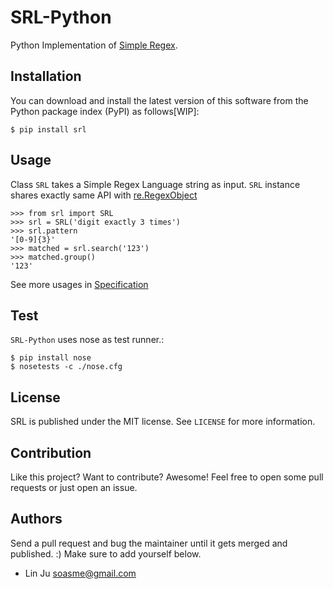 # SRL-Python

Python Implementation of [Simple Regex](https://simple-regex.com/).

## Installation

You can download and install the latest version of this software from the Python package index (PyPI) as follows[WIP]:

    $ pip install srl

## Usage

Class `SRL` takes a Simple Regex Language string as input.
`SRL` instance shares exactly same API with [re.RegexObject](https://docs.python.org/2/library/re.html#regular-expression-objects)

    >>> from srl import SRL
    >>> srl = SRL('digit exactly 3 times')
    >>> srl.pattern
    '[0-9]{3}'
    >>> matched = srl.search('123')
    >>> matched.group()
    '123'

See more usages in [Specification](https://github.com/SimpleRegex/SRL-Python/blob/master/specification.md)

## Test

`SRL-Python` uses nose as test runner.:

    $ pip install nose
    $ nosetests -c ./nose.cfg

## License

SRL is published under the MIT license. See `LICENSE` for more information.

## Contribution

Like this project? Want to contribute? Awesome! Feel free to open some pull requests or just open an issue.

## Authors

Send a pull request and bug the maintainer until it gets merged and published. :) Make sure to add yourself below.

- Lin Ju <soasme@gmail.com>
